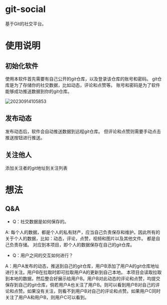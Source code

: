 # git-social

基于Git的社交平台。

# 使用说明

## 初始化软件
使用本软件首先需要有自己公开的git仓库，以及登录该仓库的账号和密码。
git仓库是为了存储你的社交数据，比如动态，评论和点赞等。
账号和密码是为了软件能够成功推送数据到你的git仓库。

![20230914105853](https://github.com/Heiffeng/git-social/assets/93337344/dd019e22-9049-41eb-a1f2-b42511dedcac)

## 发布动态

发布动态后，软件会自动推送数据到远程git仓库。
但评论和点赞则需要手动点击推送按钮进行推送。

## 关注他人
添加关注者的git地址到关注列表

# 想法

## Q&A

- Q：社交数据是如何保存的。

A: 每个人的数据，都是个人的私有财产，应当自己负责保存和维护。因此所有的关于个人的数据，比如：动态，评论，点赞，视频和图片以及其他文件。
都是自己负责存储。
对应到本项目，即个人的数据保存在自己的git仓库。

- Q：用户之间的交互如何进行？

A：用户A发布的动态，推送到自己的git仓库，用户B添加了用户A的git仓库地址进行关注。用户B在拉取时即可拉取用户A的更新到自己本地。
本项目会读取拉取到本地的数据，然后整合好展示给用户B。用户B对此动态的评论和点赞，均提交保存到自己的git仓库，倘若用户A也关注了用户B。则可以看到用户B对自己的评论和点赞。如果没有关注，则看不到用户B对自己的评论和点赞。如果用户C同时关注了用户A和用户B，则用户C可以看到。
